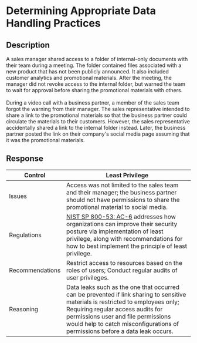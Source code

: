<h1>Determining Appropriate Data Handling Practices</h1>
<h2>Description</h2>
A sales manager shared access to a folder of internal-only documents with their team during a meeting. The folder contained files associated with a new product that has not been publicly announced. It also included customer analytics and promotional materials. After the meeting, the manager did not revoke access to the internal folder, but warned the team to wait for approval before sharing the promotional materials with others.
<br />
<br />
During a video call with a business partner, a member of the sales team forgot the warning from their manager. The sales representative intended to share a link to the promotional materials so that the business partner could circulate the materials to their customers. However, the sales representative accidentally shared a link to the internal folder instead. Later, the business partner posted the link on their company's social media page assuming that it was the promotional materials.

<h2>Response</h2>

| Control | Least Privilege |
| --- | --- |
| Issues | Access was not limited to the sales team and their manager; the business partner should not have permissions to share the promotional material to social media. |
| Regulations | [NIST SP 800-53: AC-6](https://csf.tools/reference/nist-sp-800-53/r5/ac/ac-6/) addresses how organizations can improve their security posture via implementation of least privilege, along with recommendations for how to best implement the principle of least privilege. |
| Recommendations | Restrict access to resources based on the roles of users; Conduct regular audits of user privileges. |
| Reasoning | Data leaks such as the one that occurred can be prevented if link sharing to sensitive materials is restricted to employees only; Requiring regular access audits for permissions user and file permissions would help to catch misconfigurations of permissions before a data leak occurs. |

